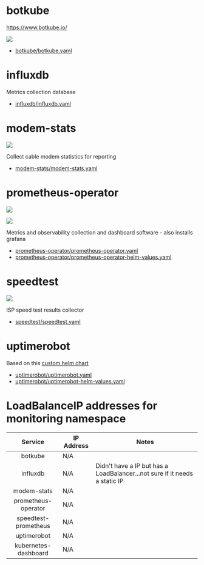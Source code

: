 # botkube

https://www.botkube.io/

![](https://i.imgur.com/yQ8sqtK.png)

* [botkube/botkube.yaml](botkube/botkube.yaml)

# influxdb

Metrics collection database

* [influxdb/influxdb.yaml](influxdb/influxdb.yaml)

# modem-stats

![](https://i.imgur.com/muHDysr.png)

Collect cable modem statistics for reporting

* [modem-stats/modem-stats.yaml](modem-stats/modem-stats.yaml)

# prometheus-operator

![](https://i.imgur.com/xFOepF3.png)

![](https://i.imgur.com/hTo49Uo.png)

Metrics and observability collection and dashboard software - also installs grafana

* [prometheus-operator/prometheus-operator.yaml](prometheus-operator/prometheus-operator.yaml)
* [prometheus-operator/prometheus-operator-helm-values.yaml](prometheus-operator/prometheus-operator-helm-values.yaml)

# speedtest

![](https://i.imgur.com/avohPk6.png)

ISP speed test results collector

* [speedtest/speedtest.yaml](speedtest/speedtest.yaml)

# uptimerobot

Based on this [custom helm chart](https://github.com/billimek/billimek-charts/tree/master/uptimerobot)

* [uptimerobot/uptimerobot.yaml](uptimerobot/uptimerobot.yaml)
* [uptimerobot/uptimerobot-helm-values.yaml](uptimerobot/uptimerobot-helm-values.yaml)



# LoadBalanceIP addresses for monitoring namespace
|       Service         	| IP Address       	| Notes 	|
|:------------------:    	|-----------------	|-------	|
| botkube                	| N/A             	|       	|
| influxdb               	| N/A             	| Didn't have a IP but has a LoadBalancer...not sure if it needs a static IP      	|
| modem-stats            	| N/A             	|       	|
| prometheus-operator    	| N/A             	|       	|
| speedtest-prometheus   	| N/A             	|       	|
| uptimerobot           	| N/A             	|       	|
| kubernetes-dashboard    |  N/A              |         |
